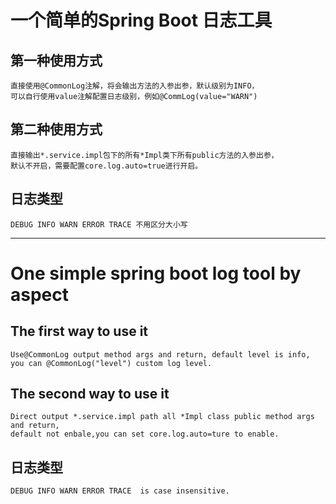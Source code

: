 # 一个简单的Spring Boot 日志工具

## 第一种使用方式
    直接使用@CommonLog注解，将会输出方法的入参出参，默认级别为INFO，
    可以自行使用value注解配置日志级别，例如@CommLog(value="WARN")
## 第二种使用方式
    直接输出*.service.impl包下的所有*Impl类下所有public方法的入参出参，
    默认不开启，需要配置core.log.auto=true进行开启。
## 日志类型
    DEBUG INFO WARN ERROR TRACE 不用区分大小写
    
---
# One simple spring boot log tool by aspect

## The first way to use it 
    Use@CommonLog output method args and return, default level is info,
    you can @CommonLog("level") custom log level.
## The second way to use it
    Direct output *.service.impl path all *Impl class public method args and return,
    default not enbale,you can set core.log.auto=ture to enable. 
## 日志类型
    DEBUG INFO WARN ERROR TRACE  is case insensitive.

